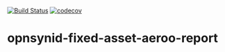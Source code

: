 [![Build Status](https://travis-ci.org/open-synergy/opnsynid-fixed-asset-aeroo-report.svg?branch=8.0)](https://travis-ci.org/open-synergy/8.0)
[![codecov](https://codecov.io/gh/open-synergy/opnsynid-fixed-asset-aeroo-report/branch/8.0}/graph/badge.svg)](https://codecov.io/gh/open-synergy/opnsynid-fixed-asset-aeroo-report)

# opnsynid-fixed-asset-aeroo-report
